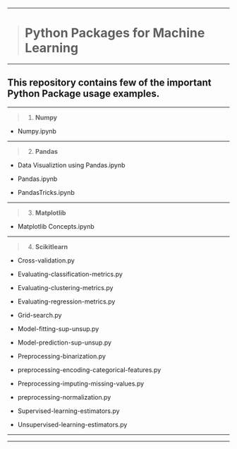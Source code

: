 ----------------------------------------
> # Python Packages for Machine Learning
----------------------------------------

## This repository contains few of the important Python Package usage examples.

-------------------------------
>1. **Numpy**
 
- Numpy.ipynb

-------------------------------------
>2. **Pandas**
 
- Data Visualiztion using Pandas.ipynb

- Pandas.ipynb

- PandasTricks.ipynb
--------------------------------------
>3. **Matplotlib**
 
- Matplotlib Concepts.ipynb
------------------------------
>4. **Scikitlearn**

- Cross-validation.py

- Evaluating-classification-metrics.py

- Evaluating-clustering-metrics.py

- Evaluating-regression-metrics.py

- Grid-search.py

- Model-fitting-sup-unsup.py

- Model-prediction-sup-unsup.py

- Preprocessing-binarization.py

- preprocessing-encoding-categorical-features.py

- Preprocessing-imputing-missing-values.py

- preprocessing-normalization.py

- Supervised-learning-estimators.py

- Unsupervised-learning-estimators.py

-------------------------------------------------------------------------














--------------------------------------------------